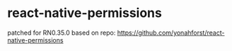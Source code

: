 # react-native-permissions
patched for RN0.35.0 based on repo: https://github.com/yonahforst/react-native-permissions
